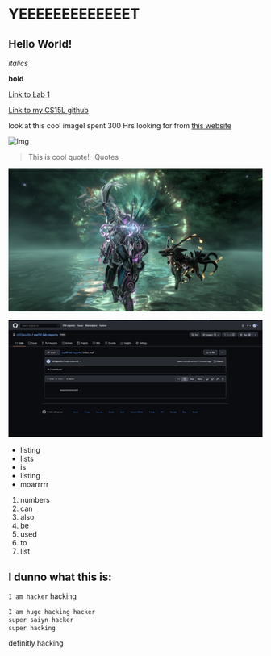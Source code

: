 # YEEEEEEEEEEEEET

## Hello World!

*italics*

**bold**

[Link to Lab 1](lab-report-1-week-2.md)

[Link to my CS15L github](https://oxojasvixo.github.io/cse15l-lab-reports/)

look at this cool imageI spent 300 Hrs looking for from [this website](https://pixabay.com/photos/tree-sunset-clouds-sky-silhouette-736885/)

![Img](https://cdn.pixabay.com/photo/2015/04/23/22/00/tree-736885__480.jpg)

>This is cool quote! -Quotes

![warframe](Warframe0000.jpg)

![screenshot](Picture1.png)

* listing
* lists
* is
* listing
* moarrrrr

1. numbers
2. can 
3. also 
4. be 
5. used
6. to
7. list

I dunno what this is:
---

`I am hacker` hacking

```
I am huge hacking hacker
super saiyn hacker 
super hacking
```
definitly hacking
